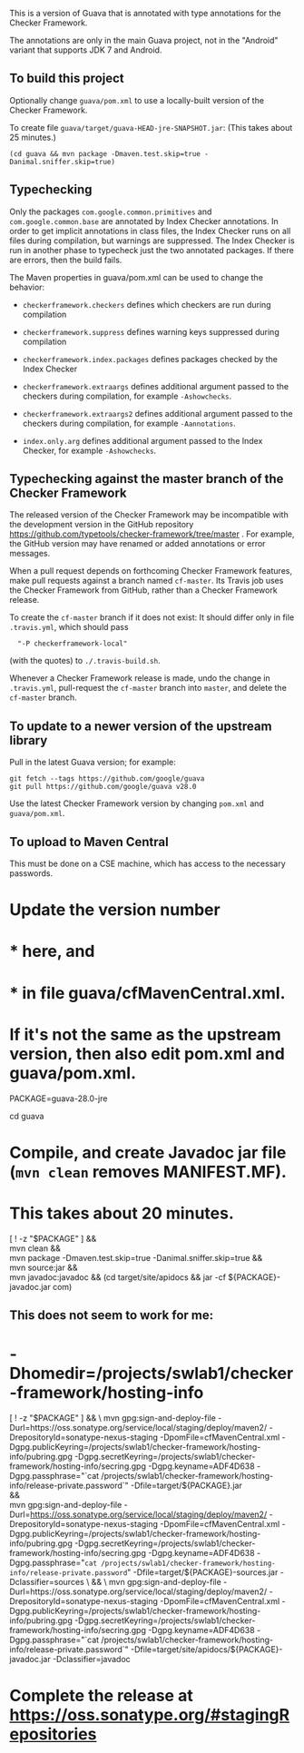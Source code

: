 This is a version of Guava that is annotated with type annotations for the Checker Framework.

The annotations are only in the main Guava project, not in the "Android" variant that supports JDK 7 and Android.


To build this project
---------------------

Optionally change `guava/pom.xml` to use a locally-built version of the Checker Framework.

To create file `guava/target/guava-HEAD-jre-SNAPSHOT.jar`:
(This takes about 25 minutes.)

```
(cd guava && mvn package -Dmaven.test.skip=true -Danimal.sniffer.skip=true)
```


Typechecking
------------

Only the packages `com.google.common.primitives` and `com.google.common.base` are annotated by Index Checker annotations. 
In order to get implicit annotations in class files, the Index Checker runs on all files during compilation, but warnings are suppressed. The Index Checker is run in another phase to typecheck just the two annotated packages. If there are errors, then the build fails.

The Maven properties in guava/pom.xml can be used to change the behavior:

- `checkerframework.checkers` defines which checkers are run during compilation
- `checkerframework.suppress` defines warning keys suppressed during compilation
- `checkerframework.index.packages` defines packages checked by the Index Checker

- `checkerframework.extraargs` defines additional argument passed to the checkers during compilation, for example `-Ashowchecks`.
- `checkerframework.extraargs2` defines additional argument passed to the checkers during compilation, for example `-Aannotations`.
- `index.only.arg` defines additional argument passed to the Index Checker, for example `-Ashowchecks`.


Typechecking against the master branch of the Checker Framework
---------------------------------------------------------------

The released version of the Checker Framework may be incompatible with the
development version in the GitHub repository
https://github.com/typetools/checker-framework/tree/master .  For example,
the GitHub version may have renamed or added annotations or error messages.

When a pull request depends on forthcoming Checker Framework features, make
pull requests against a branch named `cf-master`.  Its Travis job uses the
Checker Framework from GitHub, rather than a Checker Framework release.

To create the `cf-master` branch if it does not exist:
It should differ only in file `.travis.yml`, which should pass
```
  "-P checkerframework-local"
```
(with the quotes) to `./.travis-build.sh`.

Whenever a Checker Framework release is made, undo the change in
`.travis.yml`, pull-request the `cf-master` branch into `master`, and
delete the `cf-master` branch.


To update to a newer version of the upstream library
----------------------------------------------------

Pull in the latest Guava version; for example:
```
git fetch --tags https://github.com/google/guava
git pull https://github.com/google/guava v28.0
```

Use the latest Checker Framework version by changing `pom.xml` and `guava/pom.xml`.


To upload to Maven Central
--------------------------

This must be done on a CSE machine, which has access to the necessary passwords.

# Update the version number
#  * here, and
#  * in file guava/cfMavenCentral.xml.
# If it's not the same as the upstream version, then also edit pom.xml and guava/pom.xml.

PACKAGE=guava-28.0-jre

cd guava

# Compile, and create Javadoc jar file (`mvn clean` removes MANIFEST.MF).
# This takes about 20 minutes.
[ ! -z "$PACKAGE" ] && \
mvn clean && \
mvn package -Dmaven.test.skip=true -Danimal.sniffer.skip=true && \
mvn source:jar && \
mvn javadoc:javadoc && (cd target/site/apidocs && jar -cf ${PACKAGE}-javadoc.jar com)

## This does not seem to work for me:
# -Dhomedir=/projects/swlab1/checker-framework/hosting-info

[ ! -z "$PACKAGE" ] && \
mvn gpg:sign-and-deploy-file -Durl=https://oss.sonatype.org/service/local/staging/deploy/maven2/ -DrepositoryId=sonatype-nexus-staging -DpomFile=cfMavenCentral.xml -Dgpg.publicKeyring=/projects/swlab1/checker-framework/hosting-info/pubring.gpg -Dgpg.secretKeyring=/projects/swlab1/checker-framework/hosting-info/secring.gpg -Dgpg.keyname=ADF4D638 -Dgpg.passphrase="`cat /projects/swlab1/checker-framework/hosting-info/release-private.password`" -Dfile=target/${PACKAGE}.jar \
&& \
mvn gpg:sign-and-deploy-file -Durl=https://oss.sonatype.org/service/local/staging/deploy/maven2/ -DrepositoryId=sonatype-nexus-staging -DpomFile=cfMavenCentral.xml -Dgpg.publicKeyring=/projects/swlab1/checker-framework/hosting-info/pubring.gpg -Dgpg.secretKeyring=/projects/swlab1/checker-framework/hosting-info/secring.gpg -Dgpg.keyname=ADF4D638 -Dgpg.passphrase="`cat /projects/swlab1/checker-framework/hosting-info/release-private.password`" -Dfile=target/${PACKAGE}-sources.jar -Dclassifier=sources \
&& \
mvn gpg:sign-and-deploy-file -Durl=https://oss.sonatype.org/service/local/staging/deploy/maven2/ -DrepositoryId=sonatype-nexus-staging -DpomFile=cfMavenCentral.xml -Dgpg.publicKeyring=/projects/swlab1/checker-framework/hosting-info/pubring.gpg -Dgpg.secretKeyring=/projects/swlab1/checker-framework/hosting-info/secring.gpg -Dgpg.keyname=ADF4D638 -Dgpg.passphrase="`cat /projects/swlab1/checker-framework/hosting-info/release-private.password`" -Dfile=target/site/apidocs/${PACKAGE}-javadoc.jar -Dclassifier=javadoc

# Complete the release at https://oss.sonatype.org/#stagingRepositories
